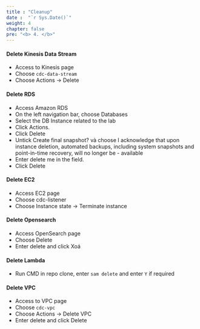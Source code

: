 ```yaml
---
title : "Cleanup"
date :  "`r Sys.Date()`" 
weight: 4
chapter: false
pre: "<b> 4. </b>"
---
```


#### Delete Kinesis Data Stream
- Access to Kinesis page
- Choose `cdc-data-stream`
- Choose Actions -> Delete

#### Delete RDS
- Access Amazon RDS
- On the left navigation bar, choose Databases
- Select the DB Instance related to the lab
- Click Actions.
- Click Delete
- Untick Create final snapshot? và choose I acknowledge that upon instance deletion, automated backups, including system snapshots and point-in-time recovery, will no longer be - available
- Enter delete me in the field.
- Click Delete

#### Delete EC2
- Access EC2 page
- Choose cdc-listener
- Choose Instance state -> Terminate instance

#### Delete Opensearch
- Access OpenSearch page
- Choose Delete
- Enter delete and click Xoá

#### Delete Lambda
- Run CMD in repo clone, enter `sam delete` and enter `Y` if required

#### Delete VPC
- Access to VPC page
- Choose `cdc-vpc`
- Choose Actions -> Delete VPC
- Enter delete and click Delete


